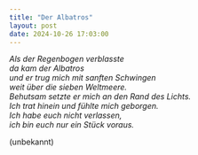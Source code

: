 ```yaml
---
title: "Der Albatros"
layout: post
date: 2024-10-26 17:03:00
---
```


*Als der Regenbogen verblasste*<br />
*da kam der Albatros*<br />
*und er trug mich mit sanften Schwingen*<br />
*weit über die sieben Weltmeere.*<br />
*Behutsam setzte er mich an den Rand des Lichts.*<br />
*Ich trat hinein und fühlte mich geborgen.*<br />
*Ich habe euch nicht verlassen,*<br />
*ich bin euch nur ein Stück voraus.*

(unbekannt)
